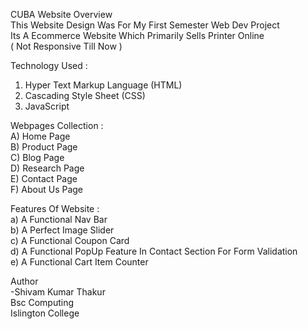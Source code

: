CUBA Website Overview <br>
This Website Design Was For My First Semester Web Dev Project <br>
Its A Ecommerce Website Which Primarily Sells Printer Online<br>
( Not Responsive Till Now )

Technology Used :<br>
1) Hyper Text Markup Language (HTML)<br>
2) Cascading Style Sheet (CSS)<br>
3) JavaScript<br>

Webpages Collection :<br>
 A) Home Page <br>
 B) Product Page <br>
 C) Blog Page<br>
 D) Research Page <br>
 E) Contact Page <br>
 F) About Us Page <br>

Features Of Website :<br>
 a) A Functional Nav Bar <br>
 b) A Perfect Image Slider <br>
 c) A Functional Coupon Card<br>
 d) A Functional PopUp Feature In Contact Section For Form Validation <br>
 e) A Functional Cart Item Counter <br>

Author<br>
 -Shivam Kumar Thakur<br>
  Bsc Computing <br>
  Islington College <br>
 
